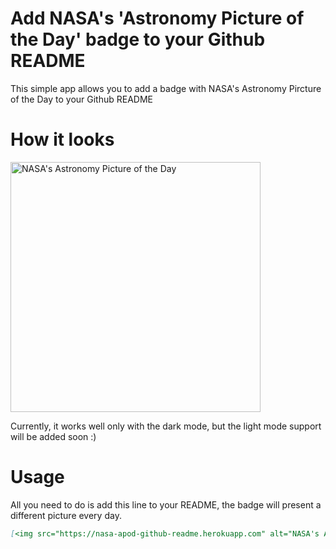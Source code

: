 # Add NASA's 'Astronomy Picture of the Day' badge to your Github README

This simple app allows you to add a badge with NASA's Astronomy Pircture of the Day to your Github README

# How it looks

[<img src="https://nasa-apod-github-readme.herokuapp.com" alt="NASA's Astronomy Picture of the Day" width="400" />](https://apod.nasa.gov/apod/astropix.html)

Currently, it works well only with the dark mode, but the light mode support will be added soon :) 

# Usage

All you need to do is add this line to your README, the badge will present a different picture every day.

```md
[<img src="https://nasa-apod-github-readme.herokuapp.com" alt="NASA's Astronomy Picture of the Day" width="400" />](https://apod.nasa.gov/apod/astropix.html)
```
